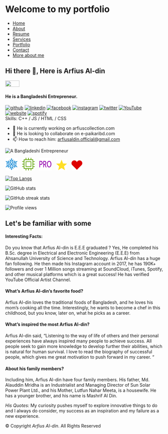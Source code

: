 # Welcome to my portfolio
*   [Home](https://arfiusaldinofficial.github.io/portfolio/index.html)
*   [About](https://arfiusaldinofficial.github.io/portfolio/service.html)
*   [Resume](https://arfiusaldinofficial.github.io/portfolio/resume.html)
*   [Services](https://arfiusaldinofficial.github.io/portfolio/service.html)
*   [Portfolio](https://instagram.com/arfiusaldin)
*   [Contact](https://arfiusaldinofficial.github.io/portfolio/contact.html)
*   [More about me](https://arfiusaldinofficial.github.io/portfolio/)

## Hi there 👋, Here is Arfius Al-din
<img src="https://user-images.githubusercontent.com/101731020/159130098-054e9d1f-4579-4487-9eae-361ffbb41833.jpg" width=30% height=30%>

#### He is a Bangladeshi Entrepreneur.
[<img src='https://cdn.jsdelivr.net/npm/simple-icons@3.0.1/icons/github.svg' alt='github' height='40'>](https://github.com/arfiusaldinofficial)  [<img src='https://cdn.jsdelivr.net/npm/simple-icons@3.0.1/icons/linkedin.svg' alt='linkedin' height='40'>](https://www.linkedin.com/in/arfius-al-din-50759017b/)  [<img src='https://cdn.jsdelivr.net/npm/simple-icons@3.0.1/icons/facebook.svg' alt='facebook' height='40'>](https://www.facebook.com/IamArfius)  [<img src='https://cdn.jsdelivr.net/npm/simple-icons@3.0.1/icons/instagram.svg' alt='instagram' height='40'>](https://www.instagram.com/arfiusaldin/)  [<img src='https://cdn.jsdelivr.net/npm/simple-icons@3.0.1/icons/twitter.svg' alt='twitter' height='40'>](https://twitter.com/arfiusaldin)  [<img src='https://cdn.jsdelivr.net/npm/simple-icons@3.0.1/icons/youtube.svg' alt='YouTube' height='40'>](https://www.youtube.com/channel/arfiusaldin)  [<img src='https://cdn.jsdelivr.net/npm/simple-icons@3.0.1/icons/icloud.svg' alt='website' height='40'>](www.arfiusaldin.com)  [<img src='https://cdn.jsdelivr.net/npm/simple-icons@3.0.1/icons/spotify.svg' alt='spotify' height='40'>](https://open.spotify.com/artist/4rc05NPCd0dqbjouGstONT)  
Skills: C++ / JS / HTML / CSS
- 🔭 He is currently working on arfiuscollection.com 
- 👯 He is looking to collaborate on e-paikaribd.com 
- 📫 How to reach him: arfiusaldin.official@gmail.com 


![A Bangladeshi Entrepreneur](https://pbs.twimg.com/media/FOO65mNagAEbljL?format=jpg&name=medium)


<a href='https://archiveprogram.github.com/'><img src='https://raw.githubusercontent.com/acervenky/animated-github-badges/master/assets/acbadge.gif' width='40' height='40'></a> <a href='https://docs.github.com/en/developers'><img src='https://raw.githubusercontent.com/acervenky/animated-github-badges/master/assets/devbadge.gif' width='40' height='40'></a> <a href='https://github.com/pricing'><img src='https://raw.githubusercontent.com/acervenky/animated-github-badges/master/assets/pro.gif' width='40' height='40'></a> <a href='https://stars.github.com/'><img src='https://raw.githubusercontent.com/acervenky/animated-github-badges/master/assets/starbadge.gif' width='35' height='35'></a> <a href='https://docs.github.com/en/github/supporting-the-open-source-community-with-github-sponsors'><img src='https://raw.githubusercontent.com/acervenky/animated-github-badges/master/assets/sponsorbadge.gif' width='35' height='35'></a> 

[![Top Langs](https://github-readme-stats.vercel.app/api/top-langs/?username=arfiusaldinofficial)](https://github.com/anuraghazra/github-readme-stats)

![GitHub stats](https://github-readme-stats.vercel.app/api?username=arfiusaldinofficial&show_icons=true)  

![GitHub streak stats](https://github-readme-streak-stats.herokuapp.com/?user=arfiusaldinofficial)  

![Profile views](https://gpvc.arturio.dev/arfiusaldinofficial)  




## Let's be familiar with some

#### Interesting Facts:


Do you know that Arfius Al-din is E.E.E graduated ?
Yes, He completed his B.Sc. degree in Electrical and Electronic Engineering (E.E.E) from Ahsanullah University of Science and Technology.
Arfius Al-din has a huge fan following. He then made his Instagram account in 2017, he has 190K+ followers and over 1 Million songs streaming at SoundCloud, iTunes, Spotify, and other musical platforms which is a great success! He has verified YouTube Official Artist Channel.

#### What’s Arfius Al-din’s favorite food?


Arfius Al-din loves the traditional foods of Bangladesh, and he loves his mom’s cooking all the time. Interestingly, he wants to become a chef in this childhood, but you know, later on, what he picks as a career.

#### What’s  inspired the most Arfius Al-din? 

Arfius Al-din said, “Listening to the way of life of others and their personal experiences have always inspired many people to achieve success. All people seek to gain more knowledge to develop further their abilities, which is natural for human survival. I love to read the biography of successful people, which gives me great motivation to push forward in my career. “

#### About his family members?
Including him, Arfius Al-din have four family members. His father, Md. Alauddin Mridha is an Industrialist and Managing Director of Sun Solar Power Plant Ltd., and his Mother, Lutfun Nahar Meeta, is a housewife. He has a younger brother, and his name is Mashrif Al Din.


*His Quotes:* My curiosity pushes myself to explore innovative things to do and I always do consider, my success as an inspiration and my failure as a new experience.


© Copyright *Arfius Al-din*. All Rights Reserved


